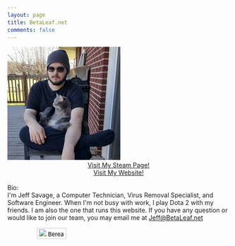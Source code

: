 ```yaml
---
layout: page
title: BetaLeaf.net
comments: false
---
```

<img src="avatar.jpg">
<br>
<center><a href="http://steamcommunity.com/id/BetaLeaf">Visit My Steam Page!</a></center>
<center><a href="https://BetaLeaf.net">Visit My Website!</a></center>
<br>
Bio:
<br>
I'm Jeff Savage, a Computer Technician, Virus Removal Specialist, and Software Engineer. When I'm not busy with work, I play Dota 2 with my friends. I am also the one that runs this website. If you have any question or would like to join our team, you may email me at <a href="mailto:Jeff@BetaLeaf.net">Jeff@BetaLeaf.net</a>
<br>
<div style="margin: 15px 0px 0px; display: inline-block; text-align: center; width: 200px;"><div style="display: inline-block; padding: 2px 4px; margin: 0px 0px 5px; border: 1px solid rgb(204, 204, 204); text-align: center; background-color: transparent;"><a href="http://localtimes.info/North_America/United_States/Kentucky/Berea/" style="text-decoration: none; font-size: 13px; color: rgb(0, 0, 0);"><img src="http://localtimes.info/images/countries/us.png"="" border=0="" style="border:0;margin:0;padding:0"=""> Berea</a></div><script type="text/javascript" src="http://localtimes.info/clock.php?continent=North America&country=United States&province=Kentucky&city=Berea&cp1_Hex=000000&cp2_Hex=FFFFFF&cp3_Hex=000000&fwdt=200&ham=0&hbg=1&hfg=0&sid=0&mon=0&wek=0&wkf=0&sep=0&widget_number=1000"></script></div>